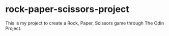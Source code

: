 # rock-paper-scissors-project
This is my project to create a Rock, Paper, Scissors game through The Odin Project.
